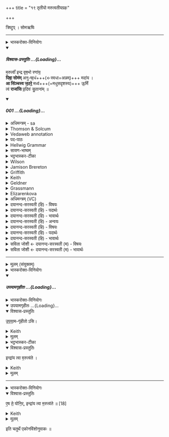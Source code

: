 +++
title = "१९ तृतीयो मरुत्वतीयग्रहः"

+++

त्रिष्टुप् । सोमऋषिः

_______
<details><summary>भास्करोक्त-विनियोगः</summary>

1तृतीयं मरुत्वतीयं गृह्णाति - मरुत्वानिन्द्रेति चतुष्पदया त्रिष्टुभा ॥ 
</details>
<div class="js_include" includetitle="plain" newlevelforh1="5" title="विश्वास-प्रस्तुतिः" unfilled url="/vedAH_Rk/shAkalam/saMhitA/vishvAsa-prastutiH/03/047/01_marutvA_N_indra.md">
<details open><summary><h5>विश्वास-प्रस्तुतिः ...{Loading}...</h5></summary>


म॒रुत्वाँ॑ इन्द्र वृष॒भो रणा॑य॒  
**पिबा॒ सोम॑म्** अनु-ष्व॒धं+++(←स्वधा=अन्नम्)+++ मदा॑य ।  
**आ सि॑ञ्चस्व ज॒ठरे॒** मध्व॑+++(=मधुसदृशस्य)+++ ऊ॒र्मिं  
त्वं **राजा॑सि** प्र॒दिवः॑ सु॒ताना॑म् ॥

</details>
</div>
<div class="js_include" includetitle="false" newlevelforh1="5" unfilled url="/vedAH_Rk/shAkalam/saMhitA/sarvASh_TIkAH/03/047/01_marutvA_N_indra.md">
<details open><summary><h5>001 ...{Loading}...</h5></summary>
<details><summary>अधिमन्त्रम् - sa</summary>

- देवता - इन्द्रः
- ऋषिः - गाथिनो विश्वामित्रः
- छन्दः - त्रिष्टुप्
</details>
<details><summary>Thomson & Solcum</summary>

मरु꣡त्वाँ इन्द्र वृषभो꣡ र꣡णाय  
पि꣡बा सो꣡मम् अनुष्वध꣡म् म꣡दाय  
आ꣡ सिञ्चस्व जठ꣡रे म꣡ध्व ऊर्मिं꣡  
तुवं꣡ रा꣡जासि प्रदि꣡वः सुता꣡नाम्
</details>
<details><summary>Vedaweb annotation</summary>

_________
**Strata**  
Normal

_________
**Pāda-label**  
genre M  
genre M  
genre M  
genre M
_________
**Morph**  
indra ← índra- (nominal stem)  
{case:VOC, gender:M, number:SG}

marútvān ← marútvant- (nominal stem)  
{case:NOM, gender:M, number:SG}

ráṇāya ← ráṇa- (nominal stem)  
{case:DAT, gender:M, number:SG}

vr̥ṣabháḥ ← vr̥ṣabhá- (nominal stem)  
{case:NOM, gender:M, number:SG}

anuṣvadhám ← anuṣvadhám (invariable)  
{}

mádāya ← máda- (nominal stem)  
{case:DAT, gender:M, number:SG}

píba ← √pā- 2 (root)  
{number:SG, person:2, mood:IMP, tense:PRS, voice:ACT}

sómam ← sóma- (nominal stem)  
{case:ACC, gender:M, number:SG}

ā́ ← ā́ (invariable)  
{}

jaṭháre ← jaṭhára- (nominal stem)  
{case:LOC, gender:N, number:SG}

mádhvaḥ ← mádhu- (nominal stem)  
{case:GEN, gender:N, number:SG}

siñcasva ← √sic- (root)  
{number:SG, person:2, mood:IMP, tense:PRS, voice:MED}

ūrmím ← ūrmí- (nominal stem)  
{case:ACC, gender:M, number:SG}

asi ← √as- 1 (root)  
{number:SG, person:2, mood:IND, tense:PRS, voice:ACT}

pradívaḥ ← pradív- (nominal stem)  
{case:ABL, gender:M, number:SG}

rā́jā ← rā́jan- (nominal stem)  
{case:NOM, gender:M, number:SG}

sutā́nām ← √su- (root)  
{case:GEN, gender:M, number:PL, non-finite:PPP}

tvám ← tvám (pronoun)  
{case:NOM, number:SG}

</details>
<details><summary>पद-पाठः</summary>

म॒रुत्वा॑न् । इ॒न्द्र॒ । वृ॒ष॒भः । रणा॑य । पिब॑ । सोम॑म् । अ॒नु॒ऽस्व॒धम् । मदा॑य ।  
आ । सि॒ञ्च॒स्व॒ । ज॒ठरे॑ । मध्वः॑ । ऊ॒र्मिम् । त्वम् । राजा॑ । अ॒सि॒ । प्र॒ऽदिवः॑ । सु॒ताना॑म् ॥
</details>
<details><summary>Hellwig Grammar</summary>

-   *marutvāṃ* ← *marutvat*
- \[noun\], nominative, singular, masculine
- “Marut(a).”

_________

- *indra*
- \[noun\], vocative, singular, masculine
- “Indra; leader; best; king; first; head; self; indra \[word\];
    Indra; sapphire; fourteen; guru.”

_________

- *vṛṣabho* ← *vṛṣabhaḥ* ← *vṛṣabha*
- \[noun\], nominative, singular, masculine
- “bull; Vṛṣabha; Vṛṣabha; best.”

_________

- *raṇāya* ← *raṇa*
- \[noun\], dative, singular, masculine
- “battle; fight; pleasure; joy; war; combat.”

_________

- *pibā* ← *piba* ← *pā*
- \[verb\], singular, Present imperative
- “drink; gulp; soak; drink; suck; inhale.”

_________

- *somam* ← *soma*
- \[noun\], accusative, singular, masculine
- “Soma; moon; soma \[word\]; Candra.”

_________

- *anuṣvadham*
- \[adverb\]

_________

- *madāya* ← *mada*
- \[noun\], dative, singular, masculine
- “drunkenness; mada; estrus; excitement; sexual arousal; alcohol;
    musth; mad; mada; ecstasy; pride; drink; joy; arrogance;
    vivification.”

_________

- *ā*
- \[adverb\]
- “towards; ākāra; until; ā; since; according to; ā \[suffix\].”

_________

- *siñcasva* ← *sic*
- \[verb\], singular, Present imperative
- “submerge; sprinkle; pour; wet; decant; impregnate.”

_________

- *jaṭhare* ← *jaṭhara*
- \[noun\], locative, singular, neuter
- “abdomen; udara; Jaṭhara; edema; garbha; inside; stomach; belly.”

_________

- *madhva* ← *madhvaḥ* ← *madhu*
- \[noun\], genitive, singular, neuter
- “honey; alcohol; sweet; nectar; madhu \[word\].”

_________

- *ūrmiṃ* ← *ūrmim* ← *ūrmi*
- \[noun\], accusative, singular, feminine
- “wave; billow.”

_________

- *tvaṃ* ← *tvam* ← *tvad*
- \[noun\], nominative, singular
- “you.”

_________

- *rājāsi* ← *rājā* ← *rājan*
- \[noun\], nominative, singular, masculine
- “king; Kshatriya; rājan \[word\]; best; rājāvarta; Yakṣa.”

_________

- *rājāsi* ← *asi* ← *as*
- \[verb\], singular, Present indikative
- “be; exist; become; originate; happen; result; be; dwell; be born;
    stay; be; equal; exist; transform.”

_________

- *pradivaḥ* ← *pradiv*
- \[noun\], ablative, singular, masculine
- “age-old; long.”

_________

- *sutānām* ← *suta*
- \[noun\], genitive, plural, masculine
- “Soma.”

_________

</details>
<details><summary>सायण-भाष्यम्</summary>

हे **इन्द्र** यः **वृषभः** अपां वर्षिता **मरुत्वान्** । मरुतो देवविशः तद्वान्। स त्वम् **अनुष्वधं** स्वधया सवनीयपुरोडाशादिरूपेण अन्नेनानुगतं **सोमं** **रणाय** रमणीयसंग्रामार्थं **मदाय** तं सोमं **पिब** । किंच **मध्वः** मदकरस्य सोमस्य **ऊर्मिं** संघातं बहुरसं **जठरे** । जग्धमन्नमस्मिंस्तिष्ठतीति जठरमुदरम् । तस्मिन्नुदरे **आ** **सिञ्चस्व** सर्वतः क्षारय । यतः **त्वं** **प्रदिवः** पूर्वेष्वहःसु **सुतानाम्** अभिषुतानां सोमानां **राजासि** ईशितासि । न केवलमधुनातनानामिति भावः । उक्तमर्थं यास्को ब्रवीति-- मरुत्वानिन्द्र मरुद्भिस्तद्वान् वृषभो वर्षितापां रणाय रमणीयाय संग्रामाय पिब सोममनुष्वधमन्वन्नं मदाय मदनीयाय जैत्रायासिञ्चस्व जठरे मधुन ऊर्मिम् । मधु सोममित्यौपमिकं माद्यतेः । इदमपीतरन्मध्वेतस्मादेव । त्वं राजासि पूर्वेष्वप्यहःसु सुतानाम् ' ( निरु. ४. ८ ) इति ॥ अनुस्वधम् । स्वधामनुगम्य वर्तमानम् । ‘ अत्यादयः क्रान्ताद्यर्थे द्वितीयया ' इति समासः । संहितायां पूर्वपदात्' (पा. सू. ८. ३. १०६ ) इति षत्वम् । निरुदकादित्वादन्तोदात्तत्वम् । ऊर्मिम् । अर्तेरूच्च' ' इति मिप्रत्ययः । धातोः ऊ इत्यादेशो रपरः । प्रत्ययस्वरः ॥
</details>
<details><summary>भट्टभास्कर-टीका</summary>

हे **इन्द्र** यस्त्वं **मरुत्वान् वृषभश्** च स त्वं **रणाय** सङ्ग्रामाय पिब सोमम् । 'द्व्यचोतस्तिङः ' इति दीर्घः ।  

**अनुष्वधं** स्वधाम् अन्नं **अनु**-स्वदनीयं पुरोडाशात्मकमन्नं सोमम् । सुषामादित्वात् षत्वम्, 'अनोरप्रधानकनीयसी' इत्युत्तरपदान्तोदात्तत्वम् ।  
**मदाय**, माद्यत्यनेनेति मदः । 'मदोऽनुपसर्गे' इत्यप् । ईदृशाय रणाय जयकरायेत्यर्थः । 'वार्त्रघ्ना एव ते यजमानस्य गृह्यन्ते' 'यन्मरुत्वतीयाः' 'आयुधं एतद्यजमानस्संस्कुरुते यन्मरुत्वतीयाः' इत्यादि च ब्राह्मणम् ।

किं बिन्दु-मात्रम् अपि पीतं मदाय भवतीत्याशङ्क्य नेति प्रतिपाद्यते - **आसिञ्चस्व** आभिमुख्येन क्षारय **जठरे** उदरे यथा ते मदो भवति तथा प्रभूतं पिबेत्यर्थः । **मध्वः** मधु-सदृशस्यास्य सोमस्य ऊर्मिं सङ्घातम् । 'जसादिषु वा वचनं छन्दसि' इति गुणाभावः ।

राजा+++(=सोमः)+++ विशेष्यते - **प्रदिवः** पुराणः नेदानीम् एव ।  

मदस्योत्पाद्यत्वे हेतुम् आह - **त्वं राजा सुतानां** सोमानां, तव **मदाय** सोमा अभिषूयन्त इति भावः, अतिक्रान्तेष्वप्यहस्सु त्वमेव सोमानां राजेति । यद्वा - त्वमेव ह्यतिक्रान्तेष्वहस्सु सुतानां राजाऽभूः, तस्मादिदानीमपि पिबेति प्रार्थ्यसे । प्रगता दिवसा अस्येति प्रदिवः । छान्दसोकारस्समासान्तः, 'परादिश्छन्दसि बहुलम्' इत्युत्तरपदाद्युदात्तत्वम् । मरुत्वानित्यत्र पूर्ववत्सांहितायां रुत्वादि ॥
</details>
<details><summary>Wilson</summary>

_________
**English translation:**  

“**Indra**, attended by the **Maruts**, the showerer (of benefits), drink the **Soma** offered after the other presentations, for your exhilaration for battle; take into your belly the (full) wave of the inebriating (Soma), for you are lord of libations from the days of old.”

_________
**Commentary by Sāyaṇa: Ṛgveda-bhāṣya**  

**Yajus**. 7.38 has **pratīpaḥ** for pradivaḥ;

Pratīpaḥ = first andother lunar days, or **tithis**, until the full moon, during which offerings of Soma are daily presented
</details>
<details><summary>Jamison Brereton</summary>

Accompanied by the Maruts, o Indra, as a bull drink the soma after your  wont, for joy, for exhilaration.  
Pour the wave of honey into your belly. You are the king of the pressed  drinks from olden days.
</details>
<details><summary>Griffith</summary>

DRINK, Indra, Marut-girt, as Bull, the Soma, for joy, for rapture even as thou listest.  
     Pour down the flood of meath within thy belly: thou from of old art King of Soma juices.
</details>
<details><summary>Keith</summary>

Indra with the Maruts, the bull, for gladness,  
Drink the Soma, for joy, to thy content;  
Pour within thy belly the wave of sweetness;  
Thou art from of old the king of the pressed drinks.
</details>
<details><summary>Geldner</summary>

In Begleitung der Marut als ihr Bulle trink, Indra, zur Kampfeslust den Soma nach eigenem Ermessen zum Rausche! Gieß dir das Gewoge des Metes in den Bauch! Du bist von jeher König der Somasäfte.
</details>
<details><summary>Grassmann</summary>

Zur Wonn', o Indra, mit den Maruts trinke, du Stier, zum Rausch nach eigner Lust den Soma; Die süsse Welle giesse in den Leib dir, du bist von Alters her der Säfte König.
</details>
<details><summary>Elizarenkova</summary>

Сопровождаемый Марутами, о Индра, как бык, для боевого пыла  
Пей сому по своему желанию, для опьянения!  
Вливай себе в утробу сладкую волну!  
От века ты царь над выжатыми соками.
</details>
<details><summary>अधिमन्त्रम् (VC)</summary>

- इन्द्र:
- गोपवन आत्रेयः सप्तवध्रिर्वा
- निचृत्त्रिष्टुप्
- धैवतः
</details>
<details><summary>दयानन्द-सरस्वती (हि) - विषयः</summary>

अब पाँच ऋचावाले सैंतालीसवें सूक्त का आरम्भ है। इसके प्रथम मन्त्र में राजा के विषय को कहते हैं।
</details>
<details><summary>दयानन्द-सरस्वती (हि) - पदार्थः</summary>

पदार्थान्वयभाषाः -  हे (इन्द्र) अत्यन्त ऐश्वर्य्य से युक्त (मरुत्वान्) श्रेष्ठ मनुष्यों से युक्त (वृषभः) बलवान् ! आप (रणाय) सङ्ग्राम के और (मदाय) आनन्द के लिये (अनुष्वधम्) अनुकूल स्वधा अन्न वर्त्तमान जिसमें ऐसे (सोमम्) श्रेष्ठ औषधी के रस का (पिब) पान करो और (जठरे) पेट में (मध्वः) मधुर की (ऊर्मिम्) लहर को (आ, सिञ्चस्व) सेचन करो जिससे (त्वम्) आप (प्रदिवः) अत्यन्त विद्या और विनय से प्रकाशित के (सुतानाम्) उत्पन्न हुए ऐश्वर्य आदिकों के (राजा) प्रकाशकर्त्ता (असि) हैं इससे ऐसा आचरण करो ॥१॥
</details>
<details><summary>दयानन्द-सरस्वती (हि) - भावार्थः</summary>

भावार्थभाषाः -  हे राजन् ! आप जो विजय आरोग्य बल और अधिक अवस्था की इच्छा करें, तो ब्रह्मचर्य धनुर्वेदविद्या जितेन्द्रियत्व और नियमित आहार विहार को करिये ॥१॥
</details>
<details><summary>दयानन्द-सरस्वती (हि) - अन्वयः</summary>

अन्वय:  हे इन्द्र मरुत्वान् ! वृषभस्त्वं रणाय मदायानुष्वधं सोमं पिब। जठरे मध्व ऊर्मिमासिञ्चस्व यतस्त्वं प्रदिवः सुतानां राजाऽसि तस्मादेतदाचर ॥१॥
</details>
<details><summary>दयानन्द-सरस्वती (हि) - विषयः</summary>

अथ राजविषयमाह।
</details>
<details><summary>दयानन्द-सरस्वती (हि) - पदार्थः</summary>

पदार्थान्वयभाषाः -  (मरुत्वान्) मरुतः प्रशस्ता मनुष्या विद्यन्ते यस्य सः (इन्द्र) परमैश्वर्ययुक्त (वृषभः) बलिष्ठः (रणाय) सङ्ग्रामाय (पिब)। अत्र द्व्यचोऽतस्तिङ इति दीर्घः। (सोमम्) महौषधिरसम् (अनुष्वधम्) अनुकूलं स्वधान्नं विद्यते यस्मिँस्तम् (मदाय) आनन्दाय (आ) (सिञ्चस्व) (जठरे) उदरे (मध्वः) मधुरस्य (ऊर्मिम्) तरङ्गम् (त्वम्) (राजा) प्रकाशमानः (असि) (प्रदिवः) प्रकर्षेण विद्याविनयप्रकाशस्य (सुतानाम्) उत्पन्नानामैश्वर्यादीनाम् ॥१॥
</details>
<details><summary>दयानन्द-सरस्वती (हि) - भावार्थः</summary>

भावार्थभाषाः -  हे राजन् ! यदि विजयमारोग्यं बलं दीर्घमायुश्चेच्छेत्तर्हि ब्रह्मचर्य्यं धनुर्वेदविद्यां जितेन्द्रियत्वं युक्ताऽऽहारविहारञ्च करोतु ॥१॥
</details>
<details><summary>सविता जोशी ← दयानन्द-सरस्वती (म) - विषयः</summary>

या सूक्तात राजा व सूर्याच्या गुणाचे वर्णन असल्यामुळे या सूक्ताच्या अर्थाची मागच्या सूक्ताच्या अर्थाबरोबर संगती जाणावी.
</details>
<details><summary>सविता जोशी ← दयानन्द-सरस्वती (म) - भावार्थः</summary>

भावार्थभाषाः -  हे राजा! जर तू विजय, आरोग्य, बल व दीर्घायु इ. ची इच्छा बाळगलीस तर ब्रह्मचर्य, धनुर्वेदविद्या, जितेन्द्रियत्व व नियमित आहार विहार कर. ॥ १ ॥
</details>
</details>
</div>  


__________
<details><summary>मूलम् (संयुक्तम्)</summary>

उ॒प॒या॒मगृ॑हीतो॒ऽसीन्द्रा॑य त्वा म॒रुत्व॑त ए॒ष ते॒ योनि॒रिन्द्रा॑य त्वा म॒रुत्व॑ते ॥ [20]
</details>
<details><summary>भास्करोक्त-विनियोगः</summary>

2 पूर्ववद्ग्रहणं सादनं च ॥
</details>
<div class="js_include" includetitle="false" newlevelforh1="5" unfilled url="/vedAH_yajuH/taittirIyam/sArasvata-vibhAgaH/saMhitA/yajuH/sarva-prastutiH/1/4_somAbhiShavAdi/17_pUrvo_marutvatIyagrahaH/upayAmagRhItaH.md">
<details open><summary><h5>उपयामगृहीतः ...{Loading}...</h5></summary>
<details><summary>भास्करोक्त-विनियोगः</summary>

इमामनुद्रुत्य उपयामगृहीतोसीन्द्राय त्वा मरुत्वत इति गृह्णाति ॥
</details>
<div class="js_include" includetitle="false" newlevelforh1="5" unfilled="" url="/vedAH_yajuH/taittirIyam/sArasvata-vibhAgaH/saMhitA/yajuH/sarva-prastutiH/1/4_somAbhiShavAdi/03_antaryAmagrahaH/upayAmagRhItaH.md">
<details open><summary><h10>उपयामगृहीतः ...{Loading}...</h10></summary>
<details open><summary>विश्वास-प्रस्तुतिः</summary>

उ॒प॒या॒म-गृ॑हीतो ऽसि।
</details>
<details><summary>Keith</summary>

Thou art taken with a support/ foundation.
</details>
<details><summary>मूलम्</summary>

उ॒प॒या॒मगृ॑हीतोऽसि।
</details>
<details><summary>भट्टभास्कर-टीका</summary>

उपयम्यन्ते स्वात्मन्येव नियम्यन्ते भूतजातान्यस्मिन् अभिन्नेधिकरणे इत्युपयामः पृथ्वी । 'इयं वा उपयामः' इति ब्राह्मणम् । 'हलश्च' इति घञ्, थाथादिस्वरेणान्तोदात्तत्वम् । तेन गृहीतस्त्वमसि ; कोन्यस्त्वां गृहीतुं क्षम इति भावः ; पृथिव्यापो गृहीष्यामीतिवत् । 'तृतीया कर्मणि' इति पूर्वपदप्रकृतिस्वरत्वम् । यद्वा - उपयामार्थं पृथिव्यर्थं गृहीतोसीति ; हे सोम ।   

ननु 'स्वाहा त्वा सुभवस्सूर्याय' इति मन्त्रवर्णनात् सूर्यदेवत्यः कथं पृथिवीदेवत्यः स्यात् ? नैतद्देवताभिधानं ; पृथिवीवासिनां प्रजानां यागद्वारेण स्थित्यर्थं गृहीतोसीति स्तूयते । यद्वा - पृथिव्यपि देवतैवास्य 'उपयामगृहीतोसीत्याहादितिदेवत्यास्तेन' इति, अदितिः पृथ्वी । 'चतुर्थी' इति योगविभागात्समासः । 'क्ते च' इति पूर्वपदप्रकृतिस्वरत्वम् । 'इयं वा उपयामस्तस्मादिमां प्रजा अनु प्रजायन्ते' इति ब्राह्मणम् ॥

________________

उपयामगृहीतोसीति व्याख्यातम् । 'इयं वा उपयामः' तयैव गृहीतोसीति ।
</details>
</details>
</div>
<details open><summary>विश्वास-प्रस्तुतिः</summary>

इन्द्रा॑य त्वा म॒रुत्व॑ते ।
</details>
<details><summary>Keith</summary>

to Indra with the Maruts thee!
</details>
<details><summary>मूलम्</summary>

इन्द्रा॑य त्वा म॒रुत्व॑ते ।
</details>

_______
<details><summary>भास्करोक्त-विनियोगः</summary>

2एष ते योनिरिन्द्राय त्वा मरुत्वत इति सादयति ॥
</details>
<details open><summary>विश्वास-प्रस्तुतिः</summary>

ए॒ष ते॒ योनि॒र्, इन्द्रा॑य त्वा म॒रुत्व॑ते ॥ [18]
</details>
<details><summary>Keith</summary>

This is thy birthplace; to Indra with the Maruts thee!
</details>
<details><summary>मूलम्</summary>

ए॒ष ते॒ योनि॒रिन्द्रा॑य त्वा म॒रुत्व॑ते ॥ [18]
</details>
</details>
</div>  

इति चतुर्थे एकोनविंशोनुवाकः ॥  
